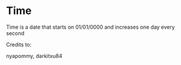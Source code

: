 # Time 
Time is a date that starts on 01/01/0000 and increases one day every second

Credits to:

nyapommy, darkitxu84
